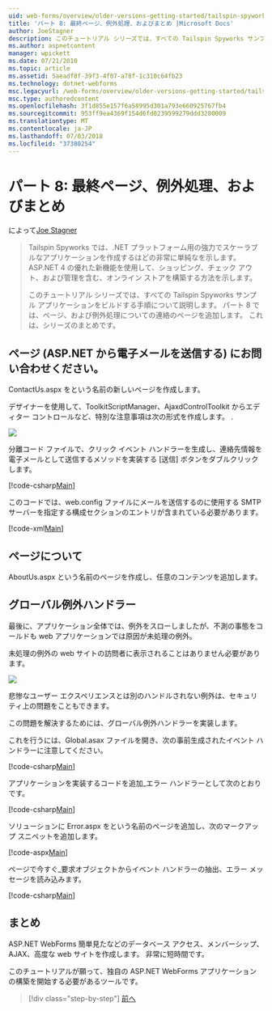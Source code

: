 ```yaml
---
uid: web-forms/overview/older-versions-getting-started/tailspin-spyworks/tailspin-spyworks-part-8
title: 'パート 8: 最終ページ、例外処理、およびまとめ |Microsoft Docs'
author: JoeStagner
description: このチュートリアル シリーズでは、すべての Tailspin Spyworks サンプル アプリケーションをビルドする手順について説明します。 パート 8 では、ページ、および例外に関する、連絡先ページを追加します.
ms.author: aspnetcontent
manager: wpickett
ms.date: 07/21/2010
ms.topic: article
ms.assetid: 5aeadf8f-39f3-4f07-a78f-1c310c64fb23
ms.technology: dotnet-webforms
msc.legacyurl: /web-forms/overview/older-versions-getting-started/tailspin-spyworks/tailspin-spyworks-part-8
msc.type: authoredcontent
ms.openlocfilehash: 3f1d855e157f6a58995d301a793e660925767fb4
ms.sourcegitcommit: 953ff9ea4369f154d6fd0239599279ddd3280009
ms.translationtype: MT
ms.contentlocale: ja-JP
ms.lasthandoff: 07/03/2018
ms.locfileid: "37380254"
---
```

<a name="part-8-final-pages-exception-handling-and-conclusion"></a>パート 8: 最終ページ、例外処理、およびまとめ
====================
によって[Joe Stagner](https://github.com/JoeStagner)

> Tailspin Spyworks では、.NET プラットフォーム用の強力でスケーラブルなアプリケーションを作成するはどの非常に単純なを示します。 ASP.NET 4 の優れた新機能を使用して、ショッピング、チェック アウト、および管理を含む、オンライン ストアを構築する方法を示します。
> 
> このチュートリアル シリーズでは、すべての Tailspin Spyworks サンプル アプリケーションをビルドする手順について説明します。 パート 8 では、ページ、および例外処理についての連絡のページを追加します。 これは、シリーズのまとめです。


## <a id="_Toc260221680"></a>  ページ (ASP.NET から電子メールを送信する) にお問い合わせください。

ContactUs.aspx をという名前の新しいページを作成します。

デザイナーを使用して、ToolkitScriptManager、AjaxdControlToolkit からエディター コントロールなど、特別な注意事項は次の形式を作成します。 .

![](tailspin-spyworks-part-8/_static/image1.jpg)

分離コード ファイルで、クリック イベント ハンドラーを生成し、連絡先情報を電子メールとして送信するメソッドを実装する [送信] ボタンをダブルクリックします。

[!code-csharp[Main](tailspin-spyworks-part-8/samples/sample1.cs)]

このコードでは、web.config ファイルにメールを送信するのに使用する SMTP サーバーを指定する構成セクションのエントリが含まれている必要があります。

[!code-xml[Main](tailspin-spyworks-part-8/samples/sample2.xml)]

## <a id="_Toc260221681"></a>  ページについて

AboutUs.aspx という名前のページを作成し、任意のコンテンツを追加します。

## <a id="_Toc260221682"></a>  グローバル例外ハンドラー

最後に、アプリケーション全体では、例外をスローしましたが、不測の事態をコールドも web アプリケーションでは原因が未処理の例外。

未処理の例外の web サイトの訪問者に表示されることはありません必要があります。

![](tailspin-spyworks-part-8/_static/image2.jpg)

悲惨なユーザー エクスペリエンスとは別のハンドルされない例外は、セキュリティ上の問題をこともできます。

この問題を解決するためには、グローバル例外ハンドラーを実装します。

これを行うには、Global.asax ファイルを開き、次の事前生成されたイベント ハンドラーに注意してください。

[!code-csharp[Main](tailspin-spyworks-part-8/samples/sample3.cs)]

アプリケーションを実装するコードを追加\_エラー ハンドラーとして次のとおりです。

[!code-csharp[Main](tailspin-spyworks-part-8/samples/sample4.cs)]

ソリューションに Error.aspx をという名前のページを追加し、次のマークアップ スニペットを追加します。

[!code-aspx[Main](tailspin-spyworks-part-8/samples/sample5.aspx)]

ページで今すぐ\_要求オブジェクトからイベント ハンドラーの抽出、エラー メッセージを読み込みます。

[!code-csharp[Main](tailspin-spyworks-part-8/samples/sample6.cs)]

## <a id="_Toc260221683"></a>  まとめ

ASP.NET WebForms 簡単見たなどのデータベース アクセス、メンバーシップ、AJAX、高度な web サイトを作成します。 非常に短時間です。

このチュートリアルが願って、独自の ASP.NET WebForms アプリケーションの構築を開始する必要があるツールです。

> [!div class="step-by-step"]
> [前へ](tailspin-spyworks-part-7.md)

